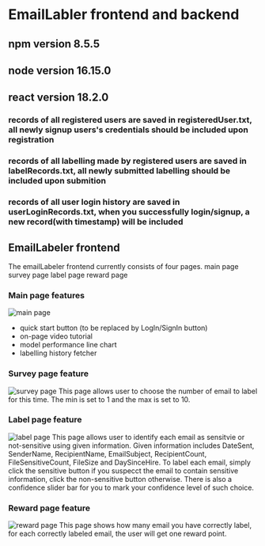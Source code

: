 # EmailLabler frontend and backend

## npm version 8.5.5
## node version 16.15.0
## react version 18.2.0

### records of all registered users are saved in registeredUser.txt, all newly signup users's credentials should be included upon registration
### records of all labelling made by registered users are saved in labelRecords.txt, all newly submitted labelling should be included upon submition 
### records of all user login history are saved in userLoginRecords.txt, when you successfully login/signup, a new record(with timestamp) will be included 

## EmailLabeler frontend
The emailLabeler frontend currently consists of four pages. 
main page
survey page
label page
reward page

### Main page features
![main page](https://github.com/Siyuan-uoftece/Email_Labeler/blob/master/Screen%20Shot%202022-12-19%20at%209.54.22%20PM.png)
* quick start button (to be replaced by LogIn/SignIn button)
* on-page video tutorial 
* model performance line chart
* labelling history fetcher

### Survey page feature
![survey page](https://github.com/Siyuan-uoftece/Email_Labeler/blob/master/Screen%20Shot%202022-12-19%20at%209.54.36%20PM.png)
This page allows user to choose the number of email to label for this time. The min is set to 1 and the max is set to 10.

### Label page feature
![label page](https://github.com/Siyuan-uoftece/Email_Labeler/blob/master/Screen%20Shot%202022-12-19%20at%209.54.52%20PM.png)
This page allows user to identify each email as sensitvie or not-sensitive using given information. Given information includes DateSent, SenderName, RecipientName, EmailSubject, RecipientCount, FileSensitiveCount, FileSize and DaySinceHire. To label each email, simply click the sensitive button if you suspecct the email to contain sensitive information, click the non-sensitive button otherwise. There is also a confidence slider bar for you to mark your confidence level of such choice. 

### Reward page feature
![reward page](https://github.com/Siyuan-uoftece/Email_Labeler/blob/master/Screen%20Shot%202022-12-19%20at%209.54.09%20PM.png)
This page shows how many email you have correctly label, for each correctly labeled email, the user will get one reward point.



